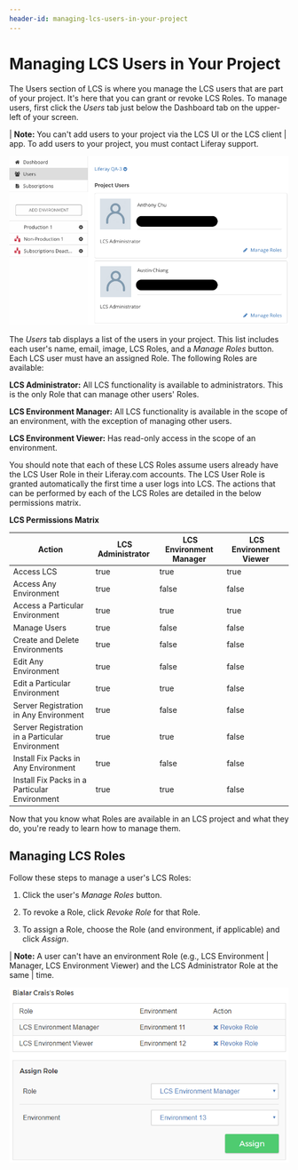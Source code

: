 ```yaml
---
header-id: managing-lcs-users-in-your-project
---
```


# Managing LCS Users in Your Project

The Users section of LCS is where you manage the LCS users that are part of your 
project. It's here that you can grant or revoke LCS Roles. To manage users, 
first click the *Users* tab just below the Dashboard tab on the upper-left of 
your screen. 

| **Note:** You can't add users to your project via the LCS UI or the LCS client 
| app. To add users to your project, you must contact Liferay support. 

![Figure 1: The Users tab lets you manage the LCS users in your project.](../../../images-dxp/lcs-users.png)

The *Users* tab displays a list of the users in your project. This list includes 
each user's name, email, image, LCS Roles, and a *Manage Roles* button. Each LCS 
user must have an assigned Role. The following Roles are available: 

**LCS Administrator:** All LCS functionality is available to administrators.
This is the only Role that can manage other users' Roles. 

**LCS Environment Manager:** All LCS functionality is available in the scope 
of an environment, with the exception of managing other users. 

**LCS Environment Viewer:** Has read-only access in the scope of an 
environment.

You should note that each of these LCS Roles assume users already have the LCS
User Role in their Liferay.com accounts. The LCS User Role is granted
automatically the first time a user logs into LCS. The actions that can be
performed by each of the LCS Roles are detailed in the below permissions matrix. 

**LCS Permissions Matrix**

Action | &nbsp;LCS Administrator | &nbsp;LCS Environment Manager | &nbsp;LCS Environment Viewer |
------ | ----------------------- | ----------------------------- | ---------------------------- |
Access LCS | true | true | true |
Access Any Environment | true | false | false |
Access a Particular Environment | true | true | true |
Manage Users | true | false | false |
Create and Delete Environments | true | false | false |
Edit Any Environment | true | false | false |
Edit a Particular Environment | true | true | false |
Server Registration in Any Environment | true | false | false |
Server Registration in a Particular Environment | true | true | false |
Install Fix Packs in Any Environment | true | false | false |
Install Fix Packs in a Particular Environment | true | true | false |

Now that you know what Roles are available in an LCS project and what they do, 
you're ready to learn how to manage them.

## Managing LCS Roles

Follow these steps to manage a user's LCS Roles:

1.  Click the user's *Manage Roles* button. 

2.  To revoke a Role, click *Revoke Role* for that Role. 

3.  To assign a Role, choose the Role (and environment, if applicable) and click 
    *Assign*. 

| **Note:** A user can't have an environment Role (e.g., LCS Environment 
| Manager, LCS Environment Viewer) and the LCS Administrator Role at the same 
| time. 

![Figure 2: You can assign or revoke a user's LCS Roles.](../../../images-dxp/lcs-user-roles.png)
